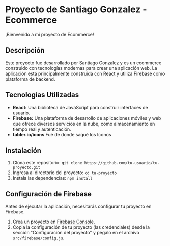 # Proyecto de Santiago Gonzalez - Ecommerce

¡Bienvenido a mi proyecto de Ecommerce!

## Descripción

Este proyecto fue desarrollado por Santiago Gonzalez y es un ecommerce construido con tecnologías modernas para crear una aplicación web. La aplicación está principalmente construida con React y utiliza Firebase como plataforma de backend.

## Tecnologías Utilizadas

- **React:** Una biblioteca de JavaScript para construir interfaces de usuario.
- **Firebase:** Una plataforma de desarrollo de aplicaciones móviles y web que ofrece diversos servicios en la nube, como almacenamiento en tiempo real y autenticación.
- **tabler.io/icons** Fué de donde saqué los Iconos

## Instalación

1. Clona este repositorio: `git clone https://github.com/tu-usuario/tu-proyecto.git`
2. Ingresa al directorio del proyecto: `cd tu-proyecto`
3. Instala las dependencias: `npm install`

## Configuración de Firebase

Antes de ejecutar la aplicación, necesitarás configurar tu proyecto en Firebase.

1. Crea un proyecto en [Firebase Console](https://console.firebase.google.com/).
2. Copia la configuración de tu proyecto (las credenciales) desde la sección "Configuración del proyecto" y pégalo en el archivo `src/firebase/config.js`.
